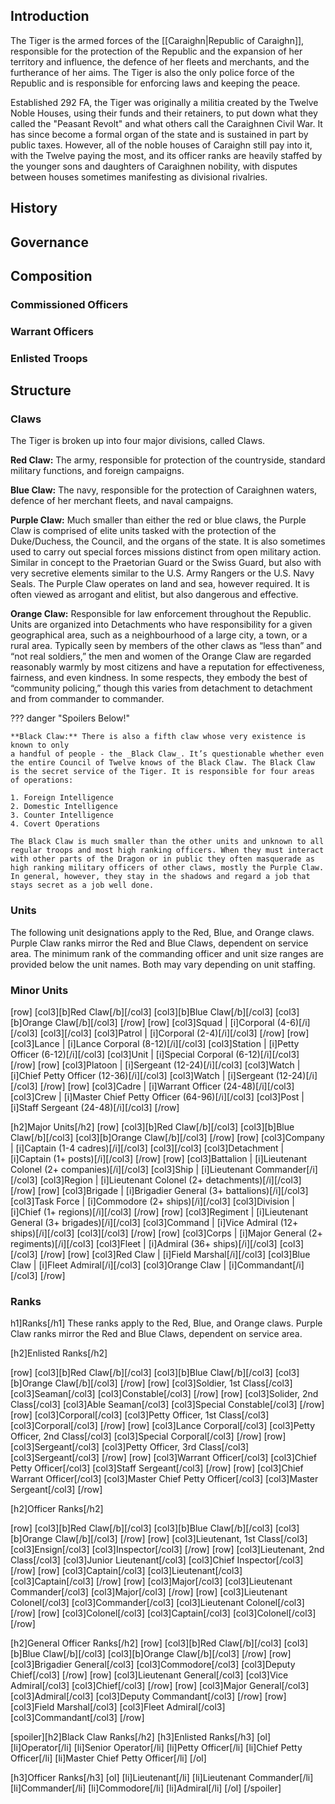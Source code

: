 ## Introduction

The Tiger is the armed forces of the [[Caraighn|Republic of Caraighn]], responsible for the protection of the Republic and the expansion of her territory and influence, the defence of her fleets and merchants, and the furtherance of her aims. The Tiger is also the only police force of the Republic and is responsible for enforcing laws and keeping the peace.

Established 292 FA, the Tiger was originally a militia created by the Twelve Noble Houses, using their funds and their retainers, to put down what they called the "Peasant Revolt" and what others call the Caraighnen Civil War. It has since become a formal organ of the state and is sustained in part by public taxes. However, all of the noble houses of Caraighn still pay into it, with the Twelve paying the most, and its officer ranks are heavily staffed by the younger sons and daughters of Caraighnen nobility, with disputes between houses sometimes manifesting as divisional rivalries.

## History

## Governance



## Composition

### Commissioned Officers



### Warrant Officers



### Enlisted Troops



## Structure 

### Claws

The Tiger is broken up into four major divisions, called Claws.

**Red Claw:** The army, responsible for protection of the countryside, standard military functions, and foreign campaigns.

**Blue Claw:** The navy, responsible for the protection of Caraighnen waters, defence of her merchant fleets, and naval campaigns.

**Purple Claw:** Much smaller than either the red or blue claws, the Purple Claw is comprised of elite units tasked with the protection of the Duke/Duchess, the Council, and the organs of the state. It is also sometimes used to carry out special forces missions distinct from open military action. Similar in concept to the Praetorian Guard or the Swiss Guard, but also with very secretive elements similar to the U.S. Army Rangers or the U.S. Navy Seals. The Purple Claw operates on land and sea, however required. It is often viewed as arrogant and elitist, but also dangerous and effective.

**Orange Claw:** Responsible for law enforcement throughout the Republic. Units are organized into Detachments who have responsibility for a given geographical area, such as a neighbourhood of a large city, a town, or a rural area. Typically seen by members of the other claws as “less than” and “not real soldiers,” the men and women of the Orange Claw are regarded reasonably warmly by most citizens and have a reputation for effectiveness, fairness, and even kindness. In some respects, they embody the best of “community policing,” though this varies from detachment to detachment and from commander to commander.

??? danger "Spoilers Below!"

	**Black Claw:** There is also a fifth claw whose very existence is known to only
	a handful of people - the _Black Claw_. It’s questionable whether even the entire Council of Twelve knows of the Black Claw. The Black Claw is the secret service of the Tiger. It is responsible for four areas of operations:
	
	1. Foreign Intelligence
	2. Domestic Intelligence
	3. Counter Intelligence
	4. Covert Operations
	
	The Black Claw is much smaller than the other units and unknown to all regular troops and most high ranking officers. When they must interact with other parts of the Dragon or in public they often masquerade as high ranking military officers of other claws, mostly the Purple Claw. In general, however, they stay in the shadows and regard a job that stays secret as a job well done.

### Units

The following unit designations apply to the Red, Blue, and Orange claws. Purple Claw ranks mirror the Red and Blue Claws, dependent on service area. The minimum rank of the commanding officer and unit size ranges are provided below the unit names. Both may vary depending on unit staffing.

### Minor Units

[row]
[col3][b]Red Claw[/b][/col3]
[col3][b]Blue Claw[/b][/col3]
[col3][b]Orange Claw[/b][/col3]
[/row]
[row]
[col3]Squad | [i]Corporal (4-6)[/i][/col3]
[col3][/col3]
[col3]Patrol | [i]Corporal (2-4)[/i][/col3]
[/row]
[row]
[col3]Lance | [i]Lance Corporal (8-12)[/i][/col3]
[col3]Station | [i]Petty Officer (6-12)[/i][/col3]
[col3]Unit | [i]Special Corporal (6-12)[/i][/col3]
[/row]
[row]
[col3]Platoon | [i]Sergeant (12-24)[/i][/col3]
[col3]Watch | [i]Chief Petty Officer (12-36)[/i][/col3]
[col3]Watch | [i]Sergeant (12-24)[/i][/col3]
[/row]
[row]
[col3]Cadre | [i]Warrant Officer (24-48)[/i][/col3]
[col3]Crew | [i]Master Chief Petty Officer (64-96)[/i][/col3]
[col3]Post | [i]Staff Sergeant (24-48)[/i][/col3]
[/row]

[h2]Major Units[/h2]
[row]
[col3][b]Red Claw[/b][/col3]
[col3][b]Blue Claw[/b][/col3]
[col3][b]Orange Claw[/b][/col3]
[/row]
[row]
[col3]Company | [i]Captain (1-4 cadres)[/i][/col3]
[col3][/col3]
[col3]Detachment | [i]Captain (1+ posts)[/i][/col3]
[/row]
[row]
[col3]Battalion | [i]Lieutenant Colonel (2+ companies)[/i][/col3]
[col3]Ship | [i]Lieutenant Commander[/i][/col3]
[col3]Region | [i]Lieutenant Colonel (2+ detachments)[/i][/col3]
[/row]
[row]
[col3]Brigade | [i]Brigadier General (3+ battalions)[/i][/col3]
[col3]Task Force | [i]Commodore (2+ ships)[/i][/col3]
[col3]Division | [i]Chief (1+ regions)[/i][/col3]
[/row]
[row]
[col3]Regiment | [i]Lieutenant General (3+ brigades)[/i][/col3]
[col3]Command | [i]Vice Admiral (12+ ships)[/i][/col3]
[col3][/col3]
[/row]
[row]
[col3]Corps | [i]Major General (2+ regiments)[/i][/col3]
[col3]Fleet | [i]Admiral (36+ ships)[/i][/col3]
[col3][/col3]
[/row]
[row]
[col3]Red Claw | [i]Field Marshal[/i][/col3]
[col3]Blue Claw | [i]Fleet Admiral[/i][/col3]
[col3]Orange Claw | [i]Commandant[/i][/col3]
[/row]

### Ranks

h1]Ranks[/h1]
These ranks apply to the Red, Blue, and Orange claws. Purple Claw ranks mirror the Red and Blue Claws, dependent on service area.

[h2]Enlisted Ranks[/h2]

[row]
[col3][b]Red Claw[/b][/col3]
[col3][b]Blue Claw[/b][/col3]
[col3][b]Orange Claw[/b][/col3]
[/row]
[row]
[col3]Soldier, 1st Class[/col3]
[col3]Seaman[/col3]
[col3]Constable[/col3]
[/row]
[row]
[col3]Solider, 2nd Class[/col3]
[col3]Able Seaman[/col3]
[col3]Special Constable[/col3]
[/row]
[row]
[col3]Corporal[/col3]
[col3]Petty Officer, 1st Class[/col3]
[col3]Corporal[/col3]
[/row]
[row]
[col3]Lance Corporal[/col3]
[col3]Petty Officer, 2nd Class[/col3]
[col3]Special Corporal[/col3]
[/row]
[row]
[col3]Sergeant[/col3]
[col3]Petty Officer, 3rd Class[/col3]
[col3]Sergeant[/col3]
[/row]
[row]
[col3]Warrant Officer[/col3]
[col3]Chief Petty Officer[/col3]
[col3]Staff Sergeant[/col3]
[/row]
[row]
[col3]Chief Warrant Officer[/col3]
[col3]Master Chief Petty Officer[/col3]
[col3]Master Sergeant[/col3]
[/row]

[h2]Officer Ranks[/h2]

[row]
[col3][b]Red Claw[/b][/col3]
[col3][b]Blue Claw[/b][/col3]
[col3][b]Orange Claw[/b][/col3]
[/row]
[row]
[col3]Lieutenant, 1st Class[/col3]
[col3]Ensign[/col3]
[col3]Inspector[/col3]
[/row]
[row]
[col3]Lieutenant, 2nd Class[/col3]
[col3]Junior Lieutenant[/col3]
[col3]Chief Inspector[/col3]
[/row]
[row]
[col3]Captain[/col3]
[col3]Lieutenant[/col3]
[col3]Captain[/col3]
[/row]
[row]
[col3]Major[/col3]
[col3]Lieutenant Commander[/col3]
[col3]Major[/col3]
[/row]
[row]
[col3]Lieutenant Colonel[/col3]
[col3]Commander[/col3]
[col3]Lieutenant Colonel[/col3]
[/row]
[row]
[col3]Colonel[/col3]
[col3]Captain[/col3]
[col3]Colonel[/col3]
[/row]

[h2]General Officer Ranks[/h2]
[row]
[col3][b]Red Claw[/b][/col3]
[col3][b]Blue Claw[/b][/col3]
[col3][b]Orange Claw[/b][/col3]
[/row]
[row]
[col3]Brigadier General[/col3]
[col3]Commodore[/col3]
[col3]Deputy Chief[/col3]
[/row]
[row]
[col3]Lieutenant General[/col3]
[col3]Vice Admiral[/col3]
[col3]Chief[/col3]
[/row]
[row]
[col3]Major General[/col3]
[col3]Admiral[/col3]
[col3]Deputy Commandant[/col3]
[/row]
[row]
[col3]Field Marshal[/col3]
[col3]Fleet Admiral[/col3]
[col3]Commandant[/col3]
[/row]

[spoiler][h2]Black Claw Ranks[/h2]
[h3]Enlisted Ranks[/h3]
[ol]
[li]Operator[/li]
[li]Senior Operator[/li]
[li]Petty Officer[/li]
[li]Chief Petty Officer[/li]
[li]Master Chief Petty Officer[/li]
[/ol]

[h3]Officer Ranks[/h3]
[ol]
[li]Lieutenant[/li]
[li]Lieutenant Commander[/li]
[li]Commander[/li]
[li]Commodore[/li]
[li]Admiral[/li]
[/ol]
[/spoiler]